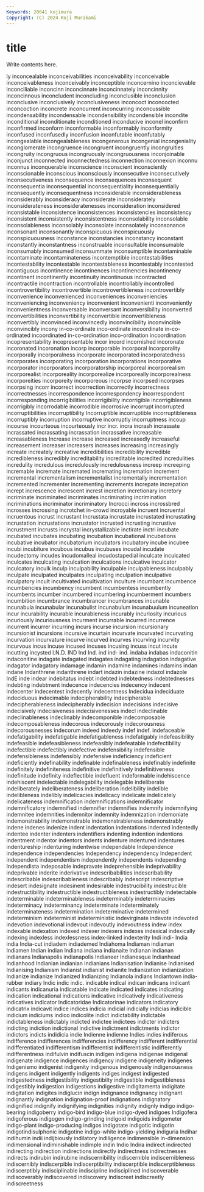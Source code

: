 ```yaml
---
Keywords: 20641 kojimura
Copyright: (C) 2024 Koji Murakami
---
```


# title

Write contents here.



ly inconcealable inconceivabilities inconceivability inconceivable inconceivableness
inconceivably inconceptible inconcernino inconcievable inconciliable inconcinn inconcinnate inconcinnately inconcinnity inconcinnous
inconcludent inconcluding inconclusible inconclusion inconclusive inconclusively inconclusiveness inconcoct inconcocted inconcoction
inconcrete inconcurrent inconcurring inconcussible incondensability incondensable incondensibility incondensible incondite inconditional
inconditionate inconditioned inconducive inconel inconfirm inconfirmed inconform inconformable inconformably inconformity
inconfused inconfusedly inconfusion inconfutable inconfutably incongealable incongealableness incongenerous incongenial incongeniality
inconglomerate incongruence incongruent incongruently incongruities incongruity incongruous incongruously incongruousness inconjoinable
inconjunct inconnected inconnectedness inconnection inconnexion inconnu inconnus inconquerable inconscience inconscient
inconsciently inconscionable inconscious inconsciously inconsecutive inconsecutively inconsecutiveness inconsequence inconsequences inconsequent
inconsequentia inconsequential inconsequentiality inconsequentially inconsequently inconsequentness inconsiderable inconsiderableness inconsiderably inconsideracy
inconsiderate inconsiderately inconsiderateness inconsideratenesses inconsideration inconsidered inconsistable inconsistence inconsistences inconsistencies
inconsistency inconsistent inconsistently inconsistentness inconsolability inconsolable inconsolableness inconsolably inconsolate inconsolately
inconsonance inconsonant inconsonantly inconspicuous inconspicuously inconspicuousness inconstance inconstancies inconstancy inconstant
inconstantly inconstantness inconstruable inconsultable inconsumable inconsumably inconsumed inconsummate inconsumptible incontaminable
incontaminate incontaminateness incontemptible incontestabilities incontestability incontestable incontestableness incontestably incontested incontiguous
incontinence incontinences incontinencies incontinency incontinent incontinently incontinuity incontinuous incontracted incontractile
incontraction incontrollable incontrollably incontrolled incontrovertibility incontrovertible incontrovertibleness incontrovertibly inconvenience inconvenienced
inconveniences inconveniencies inconveniencing inconveniency inconvenient inconvenienti inconveniently inconvenientness inconversable inconversant
inconversibility inconverted inconvertibilities inconvertibility inconvertible inconvertibleness inconvertibly inconvinced inconvincedly inconvincibility
inconvincible inconvincibly incony in-co-ordinate inco-ordinate incoordinate in-co-ordinated incoordinated in-co-ordination inco-ordination
incoordination incopresentability incopresentable incor incord incornished incoronate incoronated incoronation incorp
incorporable incorporal incorporality incorporally incorporalness incorporate incorporated incorporatedness incorporates incorporating
incorporation incorporations incorporative incorporator incorporators incorporatorship incorporeal incorporealism incorporealist incorporeality
incorporealize incorporeally incorporealness incorporeities incorporeity incorporeous incorpse incorpsed incorpses incorpsing
incorr incorrect incorrection incorrectly incorrectness incorrectnesses incorrespondence incorrespondency incorrespondent incorresponding
incorrigibilities incorrigibility incorrigible incorrigibleness incorrigibly incorrodable incorrodible incorrosive incorrupt incorrupted
incorruptibilities incorruptibility Incorruptible incorruptible incorruptibleness incorruptibly incorruption incorruptive incorruptly incorruptness
incoup incourse incourteous incourteously incr incr. incra incrash incrassate incrassated
incrassating incrassation incrassative increasable increasableness Increase increase increased increasedly increaseful
increasement increaser increasers increases increasing increasingly increate increately increative incredibilities
incredibility incredible incredibleness incredibly increditability increditable incredited incredulities incredulity incredulous
incredulously incredulousness increep increeping incremable incremate incremated incremating incremation increment
incremental incrementalism incrementalist incrementally incrementation incremented incrementer incrementing increments increpate
increpation incrept increscence increscent increst incretion incretionary incretory incriminate incriminated
incriminates incriminating incrimination incriminations incriminator incriminatory Incrocci incross incrossbred incrosses
incrossing incrotchet in-crowd incroyable incruent incruental incruentous incrust incrustant Incrustata
incrustate incrustated incrustating incrustation incrustations incrustator incrusted incrusting incrustive incrustment
incrusts incrystal incrystallizable inctirate inctri incubate incubated incubates incubating incubation
incubational incubations incubative incubator incubatorium incubators incubatory incube incubee incubi
incubiture incubous incubus incubuses incudal incudate incudectomy incudes incudomalleal incudostapedial
inculcate inculcated inculcates inculcating inculcation inculcations inculcative inculcator inculcatory inculk
inculp inculpability inculpable inculpableness inculpably inculpate inculpated inculpates inculpating inculpation
inculpative inculpatory incult incultivated incultivation inculture incumbant incumbence incumbencies incumbency
incumbent incumbentess incumbently incumbents incumber incumbered incumbering incumberment incumbers incumbition
incumbrance incumbrancer incumbrances incunable incunabula incunabular incunabulist incunabulum incunabuulum incuneation
incur incurability incurable incurableness incurably incuriosity incurious incuriously incuriousness incurment
incurrable incurred incurrence incurrent incurrer incurring incurs incurse incursion incursionary
incursionist incursions incursive incurtain incurvate incurvated incurvating incurvation incurvature incurve
incurved incurves incurving incurvity incurvous incus incuse incused incuses incusing
incuss incut incute incutting incysted I.N.D. IND Ind Ind. ind
ind- ind. indaba indabas indaconitin indaconitine indagate indagated indagates indagating
indagation indagative indagator indagatory indamage indamin indamine indamines indamins indan
indane Indanthrene indanthrene indart indazin indazine indazol indazole IndE inde
indear indebitatus indebt indebted indebtedness indebtednesses indebting indebtment indecence indecencies
indecency indecent indecenter indecentest indecently indecentness Indecidua indeciduate indeciduous indecimable
indecipherability indecipherable indecipherableness indecipherably indecision indecisions indecisive indecisively indecisiveness indecisivenesses
indecl indeclinable indeclinableness indeclinably indecomponible indecomposable indecomposableness indecorous indecorously indecorousness
indecorousnesses indecorum indeed indeedy indef indef. indefaceable indefatigability indefatigable indefatigableness
indefatigably indefeasibility indefeasible indefeasibleness indefeasibly indefeatable indefectibility indefectible indefectibly indefective
indefensibility indefensible indefensibleness indefensibly indefensive indeficiency indeficient indeficiently indefinability indefinable
indefinableness indefinably indefinite indefinitely indefiniteness indefinitive indefinitively indefinitiveness indefinitude indefinity
indeflectible indefluent indeformable indehiscence indehiscent indelectable indelegability indelegable indeliberate indeliberately
indeliberateness indeliberation indelibility indelible indelibleness indelibly indelicacies indelicacy indelicate indelicately
indelicateness indemnification indemnifications indemnificator indemnificatory indemnified indemnifier indemnifies indemnify indemnifying
indemnitee indemnities indemnitor indemnity indemnization indemoniate indemonstrability indemonstrable indemonstrableness indemonstrably
indene indenes indenize indent indentation indentations indented indentedly indentee indenter
indenters indentifiers indenting indention indentions indentment indentor indentors indents indenture
indentured indentures indentureship indenturing indentwise independable Independence independence independencies Independency
independency Independent independent independentism independently independents independing Independista indeposable indepravate
indeprehensible indeprivability indeprivable inderite inderivative indescribabilities indescribability indescribable indescribableness indescribably
indescript indescriptive indesert indesignate indesinent indesirable indestrucibility indestrucible indestructibility indestructible
indestructibleness indestructibly indetectable indeterminable indeterminableness indeterminably indeterminacies indeterminacy indeterminancy indeterminate
indeterminately indeterminateness indetermination indeterminative indetermined indeterminism indeterminist indeterministic indevirginate indevote
indevoted indevotion indevotional indevout indevoutly indevoutness indew index indexable indexation
indexed indexer indexers indexes indexical indexically indexing indexless indexlessness index-linked
indexterity Indi indi- India india India-cut indiadem indiademed Indiahoma Indiaman
indiaman Indiamen Indian indian Indiana indiana indianaite Indianan indianan indianans
Indianapolis indianapolis Indianeer Indianesque Indianhead Indianhood Indianian indianian indianians Indianisation
Indianise Indianised Indianising Indianism Indianist indianist indianite Indianization indianization Indianize
indianize Indianized Indianizing Indianola indians Indiantown india-rubber indiary Indic indic
indic. indicable indical indican indicans indicant indicants indicanuria indicatable indicate
indicated indicates indicating indication indicational indications indicative indicatively indicativeness indicatives
indicator Indicatoridae Indicatorinae indicators indicatory indicatrix indicavit indice indices indicia
indicial indicially indicias indicible indicium indiciums indico indicolite indict indictability
indictable indictableness indictably indicted indictee indictees indicter indicters indicting indiction
indictional indictive indictment indictments indictor indictors indicts indidicia indie Indienne
indienne Indies indies indiferous indifference indifferences indifferencies indifferency indifferent indifferential
indifferentiated indifferentism indifferentist indifferentistic indifferently indifferentness indifulvin indifuscin indigen indigena
indigenae indigenal indigenate indigence indigences indigency indigene indigeneity indigenes Indigenismo
indigenist indigenity indigenous indigenously indigenousness indigens indigent indigently indigents indiges
indigest indigested indigestedness indigestibility indigestibilty indigestible indigestibleness indigestibly indigestion indigestions
indigestive indigitamenta indigitate indigitation indigites indiglucin indign indignance indignancy indignant
indignantly indignation indignation-proof indignations indignatory indignified indignify indignifying indignities indignity
indignly indigo indigo-bearing indigoberry indigo-bird indigo-blue indigo-dyed indigoes Indigofera indigoferous
indigogen indigo-grinding indigoid indigoids indigometer indigo-plant indigo-producing indigos indigotate indigotic
indigotin indigotindisulphonic indigotine indigo-white indigo-yielding indiguria Indihar indihumin indii indijbiously
indilatory indiligence indimensible in-dimension indimensional indiminishable indimple indin Indio Indira
indirect indirected indirecting indirection indirections indirectly indirectness indirectnesses indirects indirubin
indirubine indiscernibility indiscernible indiscernibleness indiscernibly indiscerpible indiscerptibility indiscerptible indiscerptibleness indiscerptibly
indisciplinable indiscipline indisciplined indiscoverable indiscoverably indiscovered indiscovery indiscreet indiscreetly indiscreetness

